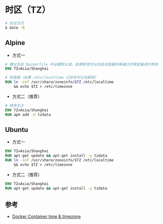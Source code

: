 # 时区（TZ）

```bash
# 验证方式
$ date -R
```

## Alpine

* 方式一

```dockerfile
# 建议先在 Dockerfile 中设置默认值，如需修改可以在启动容器时再通过环境变量进行修改
ENV TZ=Asia/Shanghai

# 软连接（如果 /etc/localtime 已存在可以先删除）
RUN ln -snf /usr/share/zoneinfo/$TZ /etc/localtime
    && echo $TZ > /etc/timezone
```

* 方式二（推荐）

```dockerfile
# 顺序无关
ENV TZ=Asia/Shanghai
RUN apk add -U tzdata
```

## Ubuntu

* 方式一

```dockerfile
ENV TZ=Asia/Shanghai
RUN apt-get update && apt-get install -y tzdata
RUN ln -snf /usr/share/zoneinfo/$TZ /etc/localtime
    && echo $TZ > /etc/timezone
```

* 方式二（推荐）

```dockerfile
ENV TZ=Asia/Shanghai
RUN apt-get update && apt-get install -y tzdata
```

## 参考

* [Docker Container time & timezone](https://serverfault.com/questions/683605/docker-container-time-timezone-will-not-reflect-changes/683651)